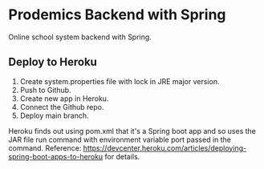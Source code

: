 # Prodemics Backend with Spring

Online school system backend with Spring.


## Deploy to Heroku

1. Create system.properties file with lock in JRE major version.
2. Push to Github.
3. Create new app in Heroku.
4. Connect the Github repo.
5. Deploy main branch.

Heroku finds out using pom.xml that it's a Spring boot app and so uses the JAR file run command with environment variable port passed in the command. Reference: <a href="https://devcenter.heroku.com/articles/deploying-spring-boot-apps-to-heroku">https://devcenter.heroku.com/articles/deploying-spring-boot-apps-to-heroku</a> for details.